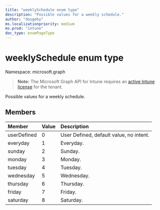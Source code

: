 ```yaml
---
title: "weeklySchedule enum type"
description: "Possible values for a weekly schedule."
author: "dougeby"
ms.localizationpriority: medium
ms.prod: "intune"
doc_type: enumPageType
---
```


# weeklySchedule enum type

Namespace: microsoft.graph

> **Note:** The Microsoft Graph API for Intune requires an [active Intune license](https://go.microsoft.com/fwlink/?linkid=839381) for the tenant.

Possible values for a weekly schedule.

## Members
|Member|Value|Description|
|:---|:---|:---|
|userDefined|0|User Defined, default value, no intent.|
|everyday|1|Everyday.|
|sunday|2|Sunday.|
|monday|3|Monday.|
|tuesday|4|Tuesday.|
|wednesday|5|Wednesday.|
|thursday|6|Thursday.|
|friday|7|Friday.|
|saturday|8|Saturday.|




